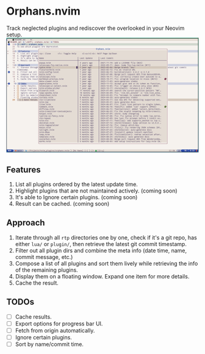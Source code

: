 # Orphans.nvim
Track neglected plugins and rediscover the overlooked in your Neovim setup.
![screenshot](./doc/screenshot.png)

## Features
1. List all plugins ordered by the latest update time. 
2. Highlight plugins that are not maintained actively. (coming soon)
3. It's able to Ignore certain plugins. (coming soon)
4. Result can be cached. (coming soon)

## Approach
1. Iterate through all `rtp` directories one by one, check if it's a git repo, has either `lua/` or `plugin/`, then retrieve the latest git commit timestamp.
2. Filter out all plugin dirs and combine the meta info (date time, name, commit message, etc.)
3. Compose a list of all plugins and sort them lively while retrieving the info of the remaining plugins.
4. Display them on a floating window. Expand one item for more details.
5. Cache the result.

## TODOs
- [ ] Cache results.
- [ ] Export options for progress bar UI.
- [ ] Fetch from origin automatically.
- [ ] Ignore certain plugins.
- [ ] Sort by name/commit time.
